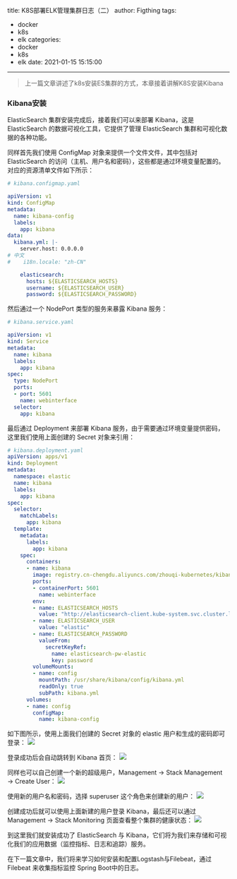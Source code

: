 title: K8S部署ELK管理集群日志（二）
author: Figthing
tags:
  - docker
  - k8s
  - elk
categories:
  - docker
  - k8s
  - elk
date: 2021-01-15 15:15:00
---

> 上一篇文章讲述了k8s安装ES集群的方式，本章接着讲解K8S安装Kibana

### Kibana安装

ElasticSearch 集群安装完成后，接着我们可以来部署 Kibana，这是 ElasticSearch 的数据可视化工具，它提供了管理 ElasticSearch 集群和可视化数据的各种功能。

同样首先我们使用 ConfigMap 对象来提供一个文件文件，其中包括对 ElasticSearch 的访问（主机、用户名和密码），这些都是通过环境变量配置的。对应的资源清单文件如下所示：

<!--more-->

```yaml
# kibana.configmap.yaml

apiVersion: v1
kind: ConfigMap
metadata:
  name: kibana-config
  labels:
    app: kibana
data:
  kibana.yml: |-
    server.host: 0.0.0.0
# 中文
#    i18n.locale: "zh-CN"

    elasticsearch:
      hosts: ${ELASTICSEARCH_HOSTS}
      username: ${ELASTICSEARCH_USER}
      password: ${ELASTICSEARCH_PASSWORD}
```

然后通过一个 NodePort 类型的服务来暴露 Kibana 服务：

```yaml
# kibana.service.yaml

apiVersion: v1
kind: Service
metadata:
  name: kibana
  labels:
    app: kibana
spec:
  type: NodePort
  ports:
  - port: 5601
    name: webinterface
  selector:
    app: kibana
```

最后通过 Deployment 来部署 Kibana 服务，由于需要通过环境变量提供密码，这里我们使用上面创建的 Secret 对象来引用：

```yaml
# kibana.deployment.yaml
apiVersion: apps/v1
kind: Deployment
metadata:
  namespace: elastic
  name: kibana
  labels:
    app: kibana
spec:
  selector:
    matchLabels:
      app: kibana
  template:
    metadata:
      labels:
        app: kibana
    spec:
      containers:
      - name: kibana
        image: registry.cn-chengdu.aliyuncs.com/zhouqi-kubernetes/kibana:7.6.1
        ports:
        - containerPort: 5601
          name: webinterface
        env:
        - name: ELASTICSEARCH_HOSTS
          value: "http://elasticsearch-client.kube-system.svc.cluster.local:9200"
        - name: ELASTICSEARCH_USER
          value: "elastic"
        - name: ELASTICSEARCH_PASSWORD
          valueFrom:
            secretKeyRef:
              name: elasticsearch-pw-elastic
              key: password
        volumeMounts:
        - name: config
          mountPath: /usr/share/kibana/config/kibana.yml
          readOnly: true
          subPath: kibana.yml
      volumes:
      - name: config
        configMap:
          name: kibana-config
```

如下图所示，使用上面我们创建的 Secret 对象的 elastic 用户和生成的密码即可登录：
![](https://zhouqi-blog.oss-cn-shenzhen.aliyuncs.com/img/docker/kibana/1.png)

登录成功后会自动跳转到 Kibana 首页：
![](https://zhouqi-blog.oss-cn-shenzhen.aliyuncs.com/img/docker/kibana/2.png)

同样也可以自己创建一个新的超级用户，Management → Stack Management → Create User：
![](https://zhouqi-blog.oss-cn-shenzhen.aliyuncs.com/img/docker/kibana/3.png)

使用新的用户名和密码，选择 superuser 这个角色来创建新的用户：
![](https://zhouqi-blog.oss-cn-shenzhen.aliyuncs.com/img/docker/kibana/4.png)

创建成功后就可以使用上面新建的用户登录 Kibana，最后还可以通过 Management → Stack Monitoring 页面查看整个集群的健康状态：
![](https://zhouqi-blog.oss-cn-shenzhen.aliyuncs.com/img/docker/kibana/5.png)

到这里我们就安装成功了 ElasticSearch 与 Kibana，它们将为我们来存储和可视化我们的应用数据（监控指标、日志和追踪）服务。

在下一篇文章中，我们将来学习如何安装和配置Logstash与Filebeat，通过 Filebeat 来收集指标监控 Spring Boot中的日志。